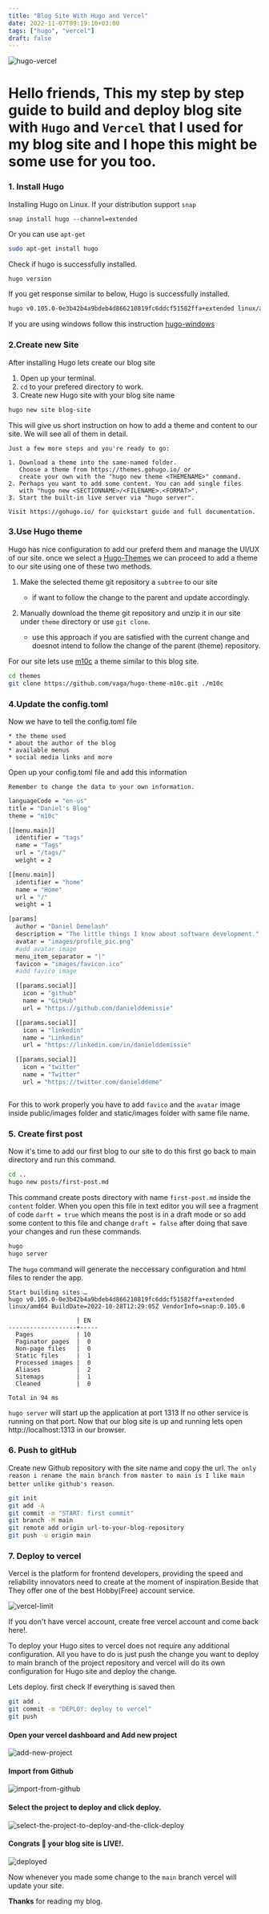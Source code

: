 ```yaml
---
title: "Blog Site With Hugo and Vercel"
date: 2022-11-07T09:19:10+03:00
tags: ["hugo", "vercel"]
draft: false
---
```


![hugo-vercel](https://i.ibb.co/51BSJGc/image-2022-11-07-131127067.png)

# Hello friends, This my step by step guide to build and deploy blog site with `Hugo` and `Vercel` that I used for my blog site and I hope this might be some use for you too.

### 1. Install Hugo

Installing Hugo on Linux.
If your distribution support `snap`

```bsh
snap install hugo --channel=extended
```

Or you can use `apt-get`

```bash
sudo apt-get install hugo
```

Check if hugo is successfully installed.

```bash
hugo version
```

If you get response similar to below, Hugo is successfully installed.

```bash
hugo v0.105.0-0e3b42b4a9bdeb4d866210819fc6ddcf51582ffa+extended linux/amd64 BuildDate=2022-10-28T12:29:05Z VendorInfo=snap:0.105.0
```

If you are using windows follow this instruction [hugo-windows](https://gohugo.io/getting-started/installing/#windows)

### 2.Create new Site

After installing Hugo lets create our blog site

1. Open up your terminal.
2. `cd` to your prefered directory to work.
3. Create new Hugo site with your blog site name

```bash
hugo new site blog-site
```

This will give us short instruction on how to add a theme and content to our site. We will see all of them in detail.

```
Just a few more steps and you're ready to go:

1. Download a theme into the same-named folder.
   Choose a theme from https://themes.gohugo.io/ or
   create your own with the "hugo new theme <THEMENAME>" command.
2. Perhaps you want to add some content. You can add single files
   with "hugo new <SECTIONNAME>/<FILENAME>.<FORMAT>".
3. Start the built-in live server via "hugo server".

Visit https://gohugo.io/ for quickstart guide and full documentation.
```

### 3.Use Hugo theme

Hugo has nice configuration to add our preferd them and manage the UI/UX of our site. once we select a [Hugo-Themes](https://themes.gohugo.io/)
we can proceed to add a theme to our site using one of these two methods.

1. Make the selected theme git repository a `subtree` to our site

   - if want to follow the change to the parent and update accordingly.

2. Manually download the theme git repository and unzip it in our site under `theme` directory or use `git clone`.
   - use this approach if you are satisfied with the current change and doesnot intend to follow the change of the parent (theme) repository.

For our site lets use [m10c](https://github.com/vaga/hugo-theme-m10c.git) a theme similar to this blog site.

```bash
cd themes
git clone https://github.com/vaga/hugo-theme-m10c.git ./m10c
```

### 4.Update the config.toml

Now we have to tell the config.toml file

    * the theme used
    * about the author of the blog
    * available menus
    * social media links and more

Open up your config.toml file and add this information

`Remember to change the data to your own information.`

```bash
languageCode = "en-us"
title = "Daniel's Blog"
theme = "m10c"

[[menu.main]]
  identifier = "tags"
  name = "Tags"
  url = "/tags/"
  weight = 2

[[menu.main]]
  identifier = "home"
  name = "Home"
  url = "/"
  weight = 1

[params]
  author = "Daniel Demelash"
  description = "The little things I know about software development."
  avatar = "images/profile_pic.png"
  #add avatar image
  menu_item_separator = "|"
  favicon = "images/favicon.ico"
  #add favico image

  [[params.social]]
    icon = "github"
    name = "GitHub"
    url = "https://github.com/danielddemissie"

  [[params.social]]
    icon = "linkedin"
    name = "Linkedin"
    url = "https://linkedin.com/in/danielddemissie"

  [[params.social]]
    icon = "twitter"
    name = "Twitter"
    url = "https://twitter.com/danielddeme"



```

For this to work properly you have to add `favico` and the `avatar` image inside public/images folder and static/images folder with same file name.

### 5. Create first post

Now it's time to add our first blog to our site to do this first go back to main directory and run this command.

```bash
cd ..
hugo new posts/first-post.md
```

This command create posts directory with name `first-post.md` inside the `content` folder. When you open this file in text editor you will see a fragment of code `darft = true` which means the post is in a draft mode or so add some content to this file and change `draft = false` after doing that save your changes and run these commands.

```bash
hugo
hugo server
```

The `hugo` command will generate the neccessary configuration and html files to render the app.

```
Start building sites …
hugo v0.105.0-0e3b42b4a9bdeb4d866210819fc6ddcf51582ffa+extended linux/amd64 BuildDate=2022-10-28T12:29:05Z VendorInfo=snap:0.105.0

                   | EN
-------------------+-----
  Pages            | 10
  Paginator pages  |  0
  Non-page files   |  0
  Static files     |  1
  Processed images |  0
  Aliases          |  2
  Sitemaps         |  1
  Cleaned          |  0

Total in 94 ms
```

`hugo server` will start up the application at port 1313 If no other service is running on that port. Now that our blog site is up and running lets open http://localhost:1313 in our browser.

### 6. Push to gitHub

Create new Github repository with the site name and copy the url.
`The only reason i rename the main branch from master to main is I like main better unlike github's reason`.

```bash
git init
git add -A
git commit -m "START: first commit"
git branch -M main
git remote add origin url-to-your-blog-repository
git push -u origin main
```

### 7. Deploy to vercel

Vercel is the platform for frontend developers, providing the speed and reliability innovators need to create at the moment of inspiration.Beside that They offer one of the best Hobby(Free) account service.

![vercel-limit](https://i.ibb.co/XZn2z3T/image-2022-11-07-105121043.png)

If you don't have vercel account, create free vercel account and come back here!.

To deploy your Hugo sites to vercel does not require any additional configuration. All you have to do is just push the change you want to deploy to main branch of the project repository and vercel will do its own configuration for Hugo site and deploy the change.

Lets deploy. first check If everything is saved then

```bash
git add .
git commit -m "DEPLOY: deploy to vercel"
git push
```

#### Open your vercel dashboard and Add new project

![add-new-project](https://i.ibb.co/SrXtrsP/Screenshot-from-2022-11-07-11-07-22.png)

#### Import from Github

![import-from-github](https://i.ibb.co/TtbbNYs/Screenshot-from-2022-11-07-11-07-41.png)

#### Select the project to deploy and click deploy.

![select-the-project-to-deploy-and-the-click-deploy](https://i.ibb.co/sV7XfLt/Screenshot-from-2022-11-07-11-07-58.png)

#### Congrats 🎉 your blog site is LIVE!.

![deployed](https://i.ibb.co/TTPvHVF/image-2022-11-07-122304084.png)

Now whenever you made some change to the `main` branch vercel will update your site.

**Thanks** for reading my blog.
